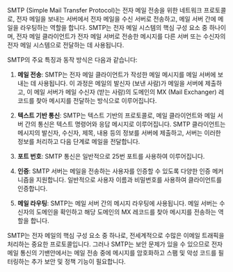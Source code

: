 SMTP (Simple Mail Transfer Protocol)는 전자 메일 전송을 위한 네트워크 프로토콜로, 전자 메일을 보내는 서버에서 전자 메일을 수신 서버로 전송하고, 메일 서버 간에 메일을 라우팅하는 역할을 합니다. SMTP는 전자 메일 시스템의 핵심 구성 요소 중 하나이며, 전자 메일 클라이언트가 전자 메일 서버로 전송한 메시지를 다른 서버 또는 수신자의 전자 메일 시스템으로 전달하는 데 사용됩니다.

SMTP의 주요 특징과 동작 방식은 다음과 같습니다:

1. **메일 전송**: SMTP는 전자 메일 클라이언트가 작성한 메일 메시지를 메일 서버에 보내는 데 사용됩니다. 이 과정은 메일의 발신자 (보낸 사람)가 메일을 서버에 제출하고, 이 메일 서버가 메일 수신자 (받는 사람)의 도메인의 MX (Mail Exchanger) 레코드를 찾아 메시지를 전달하는 방식으로 이루어집니다.
    
2. **텍스트 기반 통신**: SMTP는 텍스트 기반의 프로토콜로, 메일 클라이언트와 메일 서버 간의 통신은 텍스트 명령어와 응답 메시지로 이루어집니다. SMTP 클라이언트는 메시지의 발신자, 수신자, 제목, 내용 등의 정보를 서버에 제출하고, 서버는 이러한 정보를 처리하고 다음 단계로 메일을 전달합니다.
    
3. **포트 번호**: SMTP 통신은 일반적으로 25번 포트를 사용하여 이루어집니다.
    
4. **인증**: SMTP 서버는 메일을 전송하는 사용자를 인증할 수 있도록 다양한 인증 메커니즘을 지원합니다. 일반적으로 사용자 이름과 비밀번호를 사용하여 클라이언트를 인증합니다.
    
5. **메일 라우팅**: SMTP는 메일 서버 간의 메시지 라우팅에 사용됩니다. 메일 서버는 수신자의 도메인을 확인하고 해당 도메인의 MX 레코드를 찾아 메시지를 전송하는 역할을 합니다.
    

SMTP는 전자 메일의 핵심 구성 요소 중 하나로, 전세계적으로 수많은 이메일 트래픽을 처리하는 중요한 프로토콜입니다. 그러나 SMTP는 보안 문제가 있을 수 있으므로 전자 메일 통신의 기밴안에서는 메일 전송 중에 메시지를 암호화하고 스팸 및 악성 코드를 필터링하는 추가 보안 및 정책 기능이 필요합니다.